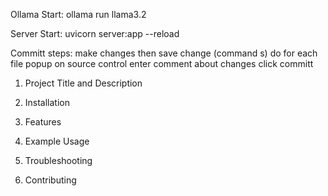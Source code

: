 Ollama Start:
ollama run llama3.2

Server Start:
uvicorn server:app --reload


Committ steps:
make changes 
then save change (command s)
    do for each file 
popup on source control
enter comment about changes
click committ


1. Project Title and Description

2. Installation

3. Features

4. Example Usage

5. Troubleshooting

6. Contributing


